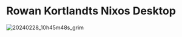 # Rowan Kortlandts Nixos Desktop

![20240228_10h45m48s_grim](https://github.com/Rkortlandt/nixos/assets/93385295/66522e1b-b390-4a8a-8e2a-66fe41b2209c)

